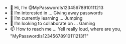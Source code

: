 - 👋 Hi, I’m @MyPasswordIs12345678910111213
- 👀 I’m interested in ... Giving away passwords
- 🌱 I’m currently learning ... Jumping
- 💞️ I’m looking to collaborate on ... Gaming
- 📫 How to reach me ... Yell really loud, where are you, "MyPasswordIs12345678910111213!?"

<!---
MyPasswordIs12345678910111213/MyPasswordIs12345678910111213 is a ✨ special ✨ repository because its `README.md` (this file) appears on your GitHub profile.
You can click the Preview link to take a look at your changes.
--->
